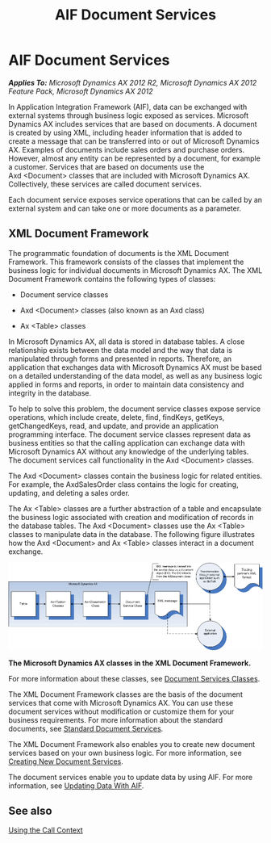 ﻿---
title: AIF Document Services
TOCTitle: AIF Document Services
ms:assetid: 783b3ed1-f5ee-44a0-88c2-8654f9bd2998
ms:mtpsurl: https://technet.microsoft.com/en-us/library/Bb496530(v=AX.60)
ms:contentKeyID: 35246007
ms.date: 04/17/2013
mtps_version: v=AX.60
---

# AIF Document Services 


_**Applies To:** Microsoft Dynamics AX 2012 R2, Microsoft Dynamics AX 2012 Feature Pack, Microsoft Dynamics AX 2012_

In Application Integration Framework (AIF), data can be exchanged with external systems through business logic exposed as services. Microsoft Dynamics AX includes services that are based on documents. A document is created by using XML, including header information that is added to create a message that can be transferred into or out of Microsoft Dynamics AX. Examples of documents include sales orders and purchase orders. However, almost any entity can be represented by a document, for example a customer. Services that are based on documents use the Axd \<Document\> classes that are included with Microsoft Dynamics AX. Collectively, these services are called document services.

Each document service exposes service operations that can be called by an external system and can take one or more documents as a parameter.

## XML Document Framework

The programmatic foundation of documents is the XML Document Framework. This framework consists of the classes that implement the business logic for individual documents in Microsoft Dynamics AX. The XML Document Framework contains the following types of classes:

  - Document service classes

  - Axd \<Document\> classes (also known as an Axd class)

  - Ax \<Table\> classes

In Microsoft Dynamics AX, all data is stored in database tables. A close relationship exists between the data model and the way that data is manipulated through forms and presented in reports. Therefore, an application that exchanges data with Microsoft Dynamics AX must be based on a detailed understanding of the data model, as well as any business logic applied in forms and reports, in order to maintain data consistency and integrity in the database.

To help to solve this problem, the document service classes expose service operations, which include create, delete, find, findKeys, getKeys, getChangedKeys, read, and update, and provide an application programming interface. The document service classes represent data as business entities so that the calling application can exchange data with Microsoft Dynamics AX without any knowledge of the underlying tables. The document services call functionality in the Axd \<Document\> classes.

The Axd \<Document\> classes contain the business logic for related entities. For example, the AxdSalesOrder class contains the logic for creating, updating, and deleting a sales order.

The Ax \<Table\> classes are a further abstraction of a table and encapsulate the business logic associated with creation and modification of records in the database tables. The Axd \<Document\> classes use the Ax \<Table\> classes to manipulate data in the database. The following figure illustrates how the Axd \<Document\> and Ax \<Table\> classes interact in a document exchange.

![XML Document Framework](images/Bb496530.XMLDocumentFramework(AX.60).gif "XML Document Framework")

**The Microsoft Dynamics AX classes in the XML Document Framework.**

For more information about these classes, see [Document Services Classes](document-services-classes.md).

The XML Document Framework classes are the basis of the document services that come with Microsoft Dynamics AX. You can use these document services without modification or customize them for your business requirements. For more information about the standard documents, see [Standard Document Services](standard-document-services.md).

The XML Document Framework also enables you to create new document services based on your own business logic. For more information, see [Creating New Document Services](creating-new-document-services.md).

The document services enable you to update data by using AIF. For more information, see [Updating Data With AIF](updating-data-with-aif.md).

## See also

[Using the Call Context](using-the-call-context.md)

